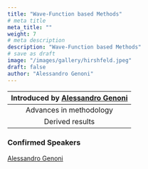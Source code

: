 ```yaml
---
title: "Wave-Function based Methods"
# meta title
meta_title: ""
weight: 7
# meta description
description: "Wave-Function based Methods"
# save as draft
image: "/images/gallery/hirshfeld.jpeg"
draft: false
author: "Alessandro Genoni"
---
```


|Introduced by [Alessandro Genoni](/authors/alessandro-genoni)|
|:--:|
|Advances in methodology|
|Derived results|

### Confirmed Speakers
[Alessandro Genoni](/authors/alessandro-genoni)
